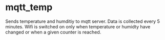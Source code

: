 # mqtt_temp
Sends temperature and humditiy to mqtt server. 
Data is collected every 5 minutes.
Wifi is switched on only when temperature or humidty have changed or when a given counter is reached. 

